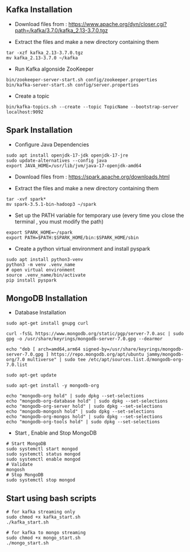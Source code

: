 ## Kafka Installation

- Download files from : https://www.apache.org/dyn/closer.cgi?path=/kafka/3.7.0/kafka_2.13-3.7.0.tgz

- Extract the files and make a new directory containing them

```
tar -xzf kafka_2.13-3.7.0.tgz
mv kafka_2.13-3.7.0 ~/kafka
```

- Run Kafka algonside ZooKeeper

```
bin/zookeeper-server-start.sh config/zookeeper.properties
bin/kafka-server-start.sh config/server.properties
```

- Create a topic

```
bin/kafka-topics.sh --create --topic TopicName --bootstrap-server localhost:9092
```

## Spark Installation

- Configure Java Dependencies

```
sudo apt install openjdk-17-jdk openjdk-17-jre
sudo update-alternatives --config java
export JAVA_HOME=/usr/lib/jvm/java-17-openjdk-amd64
```

- Download files from : https://spark.apache.org/downloads.html

- Extract the files and make a new directory containing them

```
tar -xvf spark*
mv spark-3.5.1-bin-hadoop3 ~/spark
```

- Set up the PATH variable for temporary use (every time you close the terminal , you must modify the path)

```
export SPARK_HOME=~/spark  
export PATH=$PATH:$SPARK_HOME/bin:$SPARK_HOME/sbin
```

- Create a python virtual environment and install pyspark

```
sudo apt install python3-venv
python3 -m venv .venv_name
# open virtual environment
source .venv_name/bin/activate
pip install pyspark
```

## MongoDB Installation

- Database Installation

```
sudo apt-get install gnupg curl

curl -fsSL https://www.mongodb.org/static/pgp/server-7.0.asc | sudo gpg -o /usr/share/keyrings/mongodb-server-7.0.gpg --dearmor

echo "deb [ arch=amd64,arm64 signed-by=/usr/share/keyrings/mongodb-server-7.0.gpg ] https://repo.mongodb.org/apt/ubuntu jammy/mongodb-org/7.0 multiverse" | sudo tee /etc/apt/sources.list.d/mongodb-org-7.0.list

sudo apt-get update

sudo apt-get install -y mongodb-org

echo "mongodb-org hold" | sudo dpkg --set-selections
echo "mongodb-org-database hold" | sudo dpkg --set-selections
echo "mongodb-org-server hold" | sudo dpkg --set-selections
echo "mongodb-mongosh hold" | sudo dpkg --set-selections
echo "mongodb-org-mongos hold" | sudo dpkg --set-selections
echo "mongodb-org-tools hold" | sudo dpkg --set-selections
```

- Start , Enable and Stop MongoDB

```
# Start MongoDB
sudo systemctl start mongod
sudo systemctl status mongod
sudo systemctl enable mongod
# Validate
mongosh
# Stop MongoDB
sudo systemctl stop mongod
```

## Start using bash scripts

```
# for kafka streaming only
sudo chmod +x kafka_start.sh
./kafka_start.sh
```

```
# for kafka to mongo streaming
sudo chmod +x mongo_start.sh
./mongo_start.sh
```

